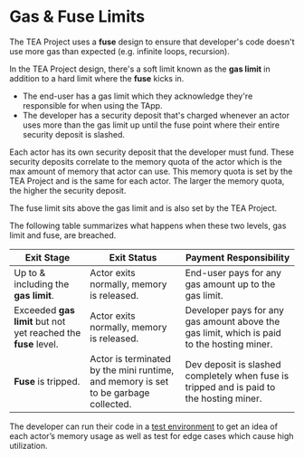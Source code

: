 # Gas & Fuse Limits

The TEA Project uses a **fuse** design to ensure that developer's code doesn't use more gas than expected (e.g. infinite loops, recursion).

In the TEA Project design, there's a soft limit known as the **gas limit** in addition to a hard limit where the **fuse** kicks in.&#x20;

* The end-user has a gas limit which they acknowledge they're responsible for when using the TApp.
* The developer has a security deposit that's charged whenever an actor uses more than the gas limit up until the fuse point where their entire security deposit is slashed.

Each actor has its own security deposit that the developer must fund. These security deposits correlate to the memory quota of the actor which is the max amount of memory that actor can use. This memory quota is set by the TEA Project and is the same for each actor. The larger the memory quota, the higher the security deposit.

The fuse limit sits above the gas limit and is also set by the TEA Project.

The following table summarizes what happens when these two levels, gas limit and fuse, are breached.

| Exit Stage                                                      | Exit Status                                                                          | Payment Responsibility                                                                      |
| --------------------------------------------------------------- | ------------------------------------------------------------------------------------ | ------------------------------------------------------------------------------------------- |
| Up to & including the **gas limit**.                            | Actor exits normally, memory is released.                                            | End-user pays for any gas amount up to the gas limit.                                       |
| Exceeded **gas limit** but not yet reached the **fuse** level.  | Actor exits normally, memory is released.                                            | Developer pays for any gas amount above the gas limit, which is paid to the hosting miner.  |
| **Fuse** is tripped.                                            | Actor is terminated by the mini runtime, and memory is set to be garbage collected.  | Dev deposit is slashed completely when fuse is tripped and is paid to the hosting miner.    |

The developer can run their code in a [test environment](t-rust/obsidian/\_gitbook-dev-docs/030\_billing/local-debug-environment.md) to get an idea of each actor’s memory usage as well as test for edge cases which cause high utilization.
